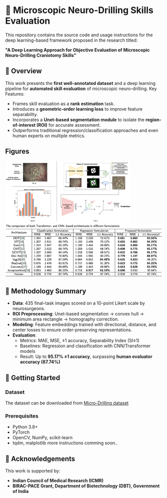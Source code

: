 # 🧠 Microscopic Neuro-Drilling Skills Evaluation

This repository contains the source code and usage instructions for the deep learning-based framework proposed in the research titled:

**"A Deep Learning Approach for Objective Evaluation of Microscopic Neuro-Drilling Craniotomy Skills"**

## 📌 Overview

This work presents the **first well-annotated dataset** and a deep learning pipeline for **automated skill evaluation** of microscopic neuro-drilling.
Key Features:
- Frames skill evaluation as a **rank estimation** task.
- Introduces a **geometric-order learning loss** to improve feature separability.
- Incorporates a **Unet-based segmentation module** to isolate the **region-of-interest (ROI)** for accurate assessment.
- Outperforms traditional regression/classification approaches and even human experts on multiple metrics.

## Figures
<img src="images/fig2_clean.png" alt="Pipeline Diagram" width="400"/>
<img src="images/fig4.png" alt="Table"/>

## 🧪 Methodology Summary

- **Data**: 435 final-task images scored on a 10-point Likert scale by neurosurgeons.
- **ROI Preprocessing**: Unet-based segmentation → convex hull → minimum area rectangle → homography correction.
- **Modeling**: Feature embeddings trained with directional, distance, and center losses to ensure order-preserving representations.
- **Evaluation**:  
  - Metrics: MAE, MSE, ±1 accuracy, Separability Index (SI±1)
  - Baselines: Regression and classification with CNN/Transformer models
  - Result: Up to **95.17% ±1 accuracy**, surpassing **human evaluator accuracy (87.74%)**
 
## 🚀 Getting Started

### Dataset
The dataset can be downloaded from [Micro-Drilling dataset](https://www.aiimsnets.org/research_neurotechnology.asp)


### Prerequisites
- Python 3.8+
- PyTorch
- OpenCV, NumPy, scikit-learn
- tqdm, matplotlib
more instructions comming soon..

## 📌 Acknowledgements

This work is supported by:
- **Indian Council of Medical Research (ICMR)**
- **BIRAC-PACE Grant, Department of Biotechnology (DBT), Government of India**
